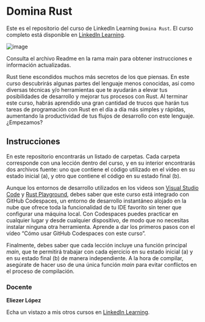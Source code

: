 # Domina Rust
Este es el repositorio del curso de LinkedIn Learning `Domina Rust`. El curso completo está disponible en [LinkedIn Learning][lil-course-url].

![image](https://github.com/LinkedInLearning/domina-rust-3287056/assets/71371373/4228f989-d650-4f2a-b949-07425cfdb3ac) 

Consulta el archivo Readme en la rama main para obtener instrucciones e información actualizadas.

Rust tiene escondidos muchos más secretos de los que piensas. En este curso descubrirás algunas partes del lenguaje menos conocidas, así como diversas técnicas y/o herramientas que te ayudarán a elevar tus posibilidades de desarrollo y mejorar tus procesos con Rust. Al terminar este curso, habrás aprendido una gran cantidad de trucos que harán tus tareas de programación con Rust en el día a día más simples y rápidas, aumentando la productividad de tus flujos de desarrollo con este lenguaje. ¿Empezamos?

## Instrucciones

En este repositorio encontrarás un listado de carpetas. Cada carpeta corresponde con una lección dentro del curso, y en su interior encontrarás dos archivos fuente: uno que contiene el código utilizado en el video en su estado inicial (a), y otro que contiene el código en su estado final (b).

Aunque los entornos de desarrollo utilizados en los videos son [Visual Studio Code](https://code.visualstudio.com/) y [Rust Playground](https://play.rust-lang.org/), debes saber que este curso está integrado con GitHub Codespaces, un entorno de desarrollo instantáneo alojado en la nube que ofrece toda la funcionalidad de tu IDE favorito sin tener que configurar una máquina local. Con Codespaces puedes practicar en cualquier lugar y desde cualquier dispositivo, de modo que no necesitas instalar ninguna otra herramienta. Aprende a dar los primeros pasos con el vídeo “Cómo usar GitHub Codespaces con este curso”.

Finalmente, debes saber que cada lección incluye una función principal _main_, que te permitirá trabajar con cada ejercicio en su estado inicial (a) y en su estado final (b) de manera independiente. A la hora de compilar, asegúrate de hacer uso de una única función _main_ para evitar conflictos en el proceso de compilación.

### Docente

**Eliezer López**

Echa un vistazo a mis otros cursos en [LinkedIn Learning](https://www.linkedin.com/learning/instructors/eliezer-lopez).

[0]: # (Replace these placeholder URLs with actual course URLs)
[lil-course-url]: https://www.linkedin.com/learning/domina-rust-22622992/optimiza-tu-manera-de-desarrollar-con-rust
[lil-thumbnail-url]: https://cdn.lynda.com/course/2875095/2875095-1615224395432-16x9.jpg


[1]: # (End of ES-Instruction ###############################################################################################)
